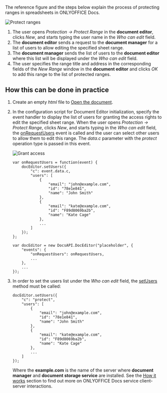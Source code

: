 The reference figure and the steps below explain the process of protecting ranges in spreadsheets in ONLYOFFICE Docs.

![Protect ranges](/content/img/editor/protect-ranges-scheme.svg)

1. The user opens *Protection -> Protect Range* in the **document editor**, clicks *New*, and starts typing the user name in the *Who can edit* field.
2. The **document editor** sends a request to the **document manager** for a list of users to allow editing the specified sheet range.
3. The **document manager** sends the list of users to the **document editor** where this list will be displayed under the *Who can edit* field.
4. The user specifies the range title and address in the corresponding fields of the *New Range* window in the **document editor** and clicks *OK* to add this range to the list of protected ranges.

## How this can be done in practice

1. Create an empty *html* file to [Open the document](/editors/open#apply).

2. In the configuration script for Document Editor initialization, specify the event handler to display the list of users for granting the access rights to edit the specified sheet range. When the user opens *Protection -> Protect Range*, clicks *New*, and starts typing in the *Who can edit* field, the [onRequestUsers](/editors/config/events#onRequestUsers) event is called and the user can select other users to allow them to edit this range. The *data.c* parameter with the *protect* operation type is passed in this event.

   ![Grant access](/content/img/editor/protect-range.png)

   ```
   var onRequestUsers = function(event) {
       docEditor.setUsers({
           "c": event.data.c,
           "users": [
               {
                   "email": "john@example.com",
                   "id": "78e1e841",
                   "name": "John Smith"
               },
               {
                   "email": "kate@example.com",
                   "id": "F89d8069ba2b",
                   "name": "Kate Cage"
               },
               ...
           ]
       });
   };

   var docEditor = new DocsAPI.DocEditor("placeholder", {
       "events": {
           "onRequestUsers": onRequestUsers,
           ...
       },
       ...
   });
   ```

3. In order to set the users list under the *Who can edit* field, the [setUsers](/editors/methods#setUsers) method must be called:

   ```
   docEditor.setUsers({
       "c": "protect",
       "users": [
           {
               "email": "john@example.com",
               "id": "78e1e841",
               "name": "John Smith"
           },
           {
               "email": "kate@example.com",
               "id": "F89d8069ba2b",
               "name": "Kate Cage"
           },
           ...
       ]
   });
   ```

   Where the **example.com** is the name of the server where **document manager** and **document storage service** are installed. See the [How it works](/editors/howitworks) section to find out more on ONLYOFFICE Docs service client-server interactions.
